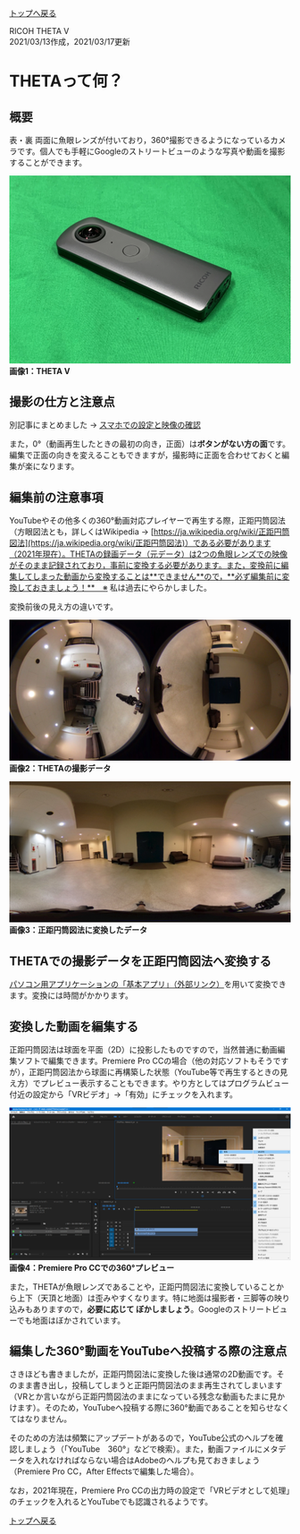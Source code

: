 [トップへ戻る](../../README.md)

RICOH THETA V  
2021/03/13作成，2021/03/17更新

# THETAって何？

## 概要

表・裏 両面に魚眼レンズが付いており，360°撮影できるようになっているカメラです。個人でも手軽にGoogleのストリートビューのような写真や動画を撮影することができます。

[![](./image/Theta1.webp "THETA V")](./image/Theta1.webp)  
**画像1：THETA V**


## 撮影の仕方と注意点

別記事にまとめました → [スマホでの設定と映像の確認](./SettingUpAndCheckingImageWithYourSmartphone.md)

また，0°（動画再生したときの最初の向き，正面）は**ボタンがない方の面**です。編集で正面の向きを変えることもできますが，撮影時に正面を合わせておくと編集が楽になります。


## 編集前の注意事項

YouTubeやその他多くの360°動画対応プレイヤーで再生する際，正距円筒図法（方眼図法とも，詳しくはWikipedia → [https://ja.wikipedia.org/wiki/正距円筒図法](https://ja.wikipedia.org/wiki/正距円筒図法)）である必要があります（2021年現在）。THETAの録画データ（元データ）は2つの魚眼レンズでの映像がそのまま記録されており，事前に変換する必要があります。また，変換前に編集してしまった動画から変換することは**できません**ので，**必ず編集前に変換しておきましょう！**　※ 私は過去にやらかしました。

変換前後の見え方の違いです。

[![](./image/Theta2.webp "THETAの撮影データ")](./image/Theta2.webp)  
**画像2：THETAの撮影データ**

[![](./image/Theta3.webp "THETAの撮影データ")](./image/Theta3.webp)  
**画像3：正距円筒図法に変換したデータ**


## THETAでの撮影データを正距円筒図法へ変換する

[パソコン用アプリケーションの「基本アプリ」（外部リンク）](https://support.theta360.com/ja/download/)を用いて変換できます。変換には時間がかかります。


## 変換した動画を編集する

正距円筒図法は球面を平面（2D）に投影したものですので，当然普通に動画編集ソフトで編集できます。Premiere Pro CCの場合（他の対応ソフトもそうですが），正距円筒図法から球面に再構築した状態（YouTube等で再生するときの見え方）でプレビュー表示することもできます。やり方としてはプログラムビュー付近の設定から「VRビデオ」→「有効」にチェックを入れます。

[![](./image/Theta4.webp "Premiere Pro CCでの360°プレビュー")](./image/Theta4.webp)  
**画像4：Premiere Pro CCでの360°プレビュー**

また，THETAが魚眼レンズであることや，正距円筒図法に変換していることから上下（天頂と地面）は歪みやすくなります。特に地面は撮影者・三脚等の映り込みもありますので，**必要に応じて ぼかしましょう**。Googleのストリートビューでも地面はぼかされています。


## 編集した360°動画をYouTubeへ投稿する際の注意点

さきほども書きましたが，正距円筒図法に変換した後は通常の2D動画です。そのまま書き出し，投稿してしまうと正距円筒図法のまま再生されてしまいます（VRとか言いながら正距円筒図法のままになっている残念な動画もたまに見かけます）。そのため，YouTubeへ投稿する際に360°動画であることを知らせなくてはなりません。

そのための方法は頻繁にアップデートがあるので，YouTube公式のヘルプを確認しましょう（「YouTube　360°」などで検索）。また，動画ファイルにメタデータを入れなければならない場合はAdobeのヘルプも見ておきましょう（Premiere Pro CC，After Effectsで編集した場合）。

なお，2021年現在，Premiere Pro CCの出力時の設定で「VRビデオとして処理」のチェックを入れるとYouTubeでも認識されるようです。

[トップへ戻る](../../README.md)
